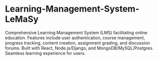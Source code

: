 # Learning-Management-System-LeMaSy
Comprehensive Learning Management System (LMS) facilitating online education. Features include user authentication, course management, progress tracking, content creation, assignment grading, and discussion forums. Built with React, Node.js/Django, and MongoDB/MySQL/Postgres. Seamless learning experience for users.
